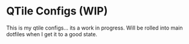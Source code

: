 # QTile Configs (WIP)

This is my qtile configs... its a work in progress.
Will be rolled into main dotfiles when I get it to a good state.
